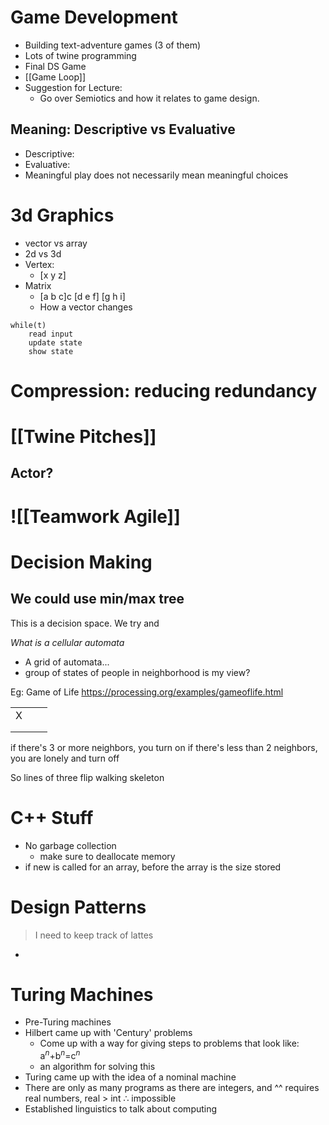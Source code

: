 # Game Development
* Building text-adventure games (3 of them)
* Lots of twine programming
* Final DS Game
* [[Game Loop]]
* Suggestion for Lecture:
	* Go over Semiotics and how it relates to game design. 


## Meaning: Descriptive vs Evaluative 
* Descriptive: 
* Evaluative:
* Meaningful play does not necessarily mean meaningful choices

# 3d Graphics
* vector vs array
* 2d vs 3d
* Vertex:
	* [x y z]
* Matrix
	* [a b c]c
	   [d e f]
	   [g h i]
	* How a vector changes

```
while(t) 
    read input
	update state
	show state
```

# Compression: reducing redundancy

# [[Twine Pitches]]

## Actor?

# ![[Teamwork Agile]]

# Decision Making
## We could use min/max tree
This is a decision space. We try and 

*What is a cellular automata*
* A grid of automata...
* group of states of people in neighborhood is my view?

Eg: Game of Life 
https://processing.org/examples/gameoflife.html

|     |     |     |
| --- | --- | --- |
| X   |     |     |
|     |     |     |
|     |     |     |

if there's 3 or more neighbors, you turn on
if there's less than 2 neighbors, you are lonely and turn off

So lines of three flip
walking skeleton

# C++ Stuff
* No garbage collection
	* make sure to deallocate memory
* if new is called for an array, before the array is the size stored


# Design Patterns
> I need to keep track of lattes 
* 

# Turing Machines
* Pre-Turing machines
* Hilbert came up with 'Century' problems
	* Come up with a way for giving steps to problems that look like: a$^n$+b$^n$=c$^n$
	* an algorithm for solving this
* Turing came up with the idea of a nominal machine
* There are only as many programs as there are integers, and ^^ requires real numbers, real > int $\therefore$ impossible
* Established linguistics to talk about computing

